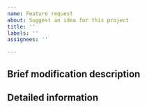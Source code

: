 ```yaml
---
name: Feature request
about: Suggest an idea for this project
title: ''
labels: ''
assignees: ''

---
```


## Brief modification description

## Detailed information
